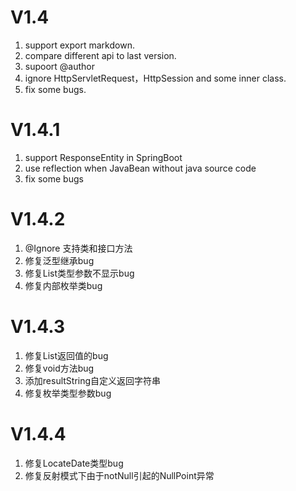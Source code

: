 # V1.4

1. support export markdown.
2. compare different api to last version.
3. supoort @author
4. ignore HttpServletRequest，HttpSession and some inner class.
5. fix some bugs.

# V1.4.1

1. support ResponseEntity in SpringBoot
2. use reflection when JavaBean without java source code
3. fix some bugs

# V1.4.2

1. @Ignore 支持类和接口方法
2. 修复泛型继承bug
3. 修复List<String>类型参数不显示bug
4. 修复内部枚举类bug

# V1.4.3

1. 修复List返回值的bug
2. 修复void方法bug
3. 添加resultString自定义返回字符串
4. 修复枚举类型参数bug

# V1.4.4

1. 修复LocateDate类型bug
2. 修复反射模式下由于notNull引起的NullPoint异常